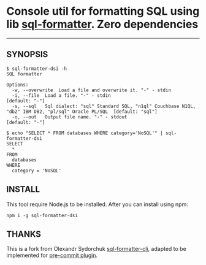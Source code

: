 # Console util for formatting SQL using lib [sql-formatter](https://github.com/zeroturnaround/sql-formatter). Zero dependencies

---

## SYNOPSIS

    $ sql-formatter-dsi -h
    SQL formatter

    Options:
      -w, --overwrite  Load a file and overwrite it. "-" - stdin   
      -i, --file  Load a file. "-" - stdin                                                                       [default: "-"]
      -s, --sql   Sql dialect: "sql" Standard SQL, "n1ql" Couchbase N1QL, "db2" IBM DB2, "pl/sql" Oracle PL/SQL  [default: "sql"]
      -o, --out   Output file name. "-" - stdout                                                                 [default: "-"]

    $ echo "SELECT * FROM databases WHERE category='NoSQL'" | sql-formatter-dsi
    SELECT
      *
    FROM
      databases
    WHERE
      category = 'NoSQL'

## INSTALL

This tool require Node.js to be installed. After you can install using npm:

    npm i -g sql-formatter-dsi

## THANKS
This is a fork from Olexandr Sydorchuk [sql-formatter-cli](https://github.com/osv/sql-formatter-cli), adapted to be implemented for [pre-commit plugin](https://github.com/ammarshadiq/mirror-sql-formatter).
